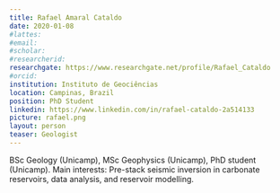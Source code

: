 ```yaml
---
title: Rafael Amaral Cataldo
date: 2020-01-08
#lattes:
#email:
#scholar:
#researcherid:
researchgate: https://www.researchgate.net/profile/Rafael_Cataldo
#orcid:
institution: Instituto de Geociências
location: Campinas, Brazil
position: PhD Student
linkedin: https://www.linkedin.com/in/rafael-cataldo-2a514133
picture: rafael.png
layout: person
teaser: Geologist
---
```


BSc Geology (Unicamp), MSc Geophysics (Unicamp), PhD student (Unicamp). Main
interests: Pre-stack seismic inversion in carbonate reservoirs, data analysis,
and reservoir modelling.
